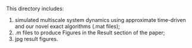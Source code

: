 This directory includes:
1. simulated multiscale system dynamics using approximate time-driven and our novel exact algorithms (.mat files);
2. .m files to produce Figures in the Result section of the paper;
3. jpg result figures.

